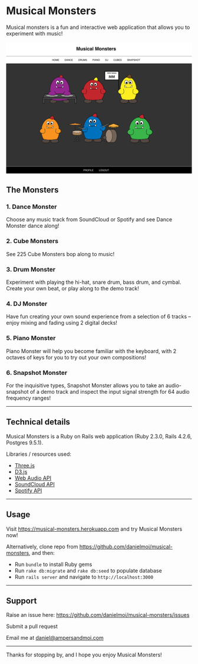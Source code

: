 # Musical Monsters
Musical monsters is a fun and interactive web application that allows you to experiment with music!


![Musical Monsters](public/images/screenshot.png)

## The Monsters
### 1. Dance Monster
Choose any music track from SoundCloud or Spotify and see Dance Monster dance along!

### 2. Cube Monsters
See 225 Cube Monsters bop along to music!

### 3. Drum Monster
Experiment with playing the hi-hat, snare drum, bass drum, and cymbal. Create your own beat, or play along to the demo track!

### 4. DJ Monster
Have fun creating your own sound experience from a selection of 6 tracks – enjoy mixing and fading using 2 digital decks!

### 5. Piano Monster
Piano Monster will help you become familiar with the keyboard, with 2 octaves of keys for you to try out your own compositions!

### 6. Snapshot Monster
For the inquisitive types, Snapshot Monster allows you to take an audio-snapshot of a demo track and inspect the input signal strength for 64 audio frequency ranges!

----
## Technical details

Musical Monsters is a Ruby on Rails web application (Ruby 2.3.0, Rails 4.2.6, Postgres 9.5.1).

Libraries / resources used:
- [Three.js](http://threejs.org)
- [D3.js](http://d3js.org)
- [Web Audio API](https://developer.mozilla.org/en-US/docs/Web/API/Web_Audio_API)
- [SoundCloud API](https://developer.soundcloud.com/)
- [Spotify API](https://developer.spotify.com/web-api/)

----
## Usage

Visit https://musical-monsters.herokuapp.com and try Musical Monsters now!

Alternatively, clone repo from https://github.com/danielmoi/musical-monsters, and then:
- Run `bundle` to install Ruby gems
- Run `rake db:migrate` and `rake db:seed` to populate database
- Run `rails server` and navigate to `http://localhost:3000`



----
## Support

Raise an issue here: https://github.com/danielmoi/musical-monsters/issues

Submit a pull request

Email me at daniel@ampersandmoi.com

----
Thanks for stopping by, and I hope you enjoy Musical Monsters!
